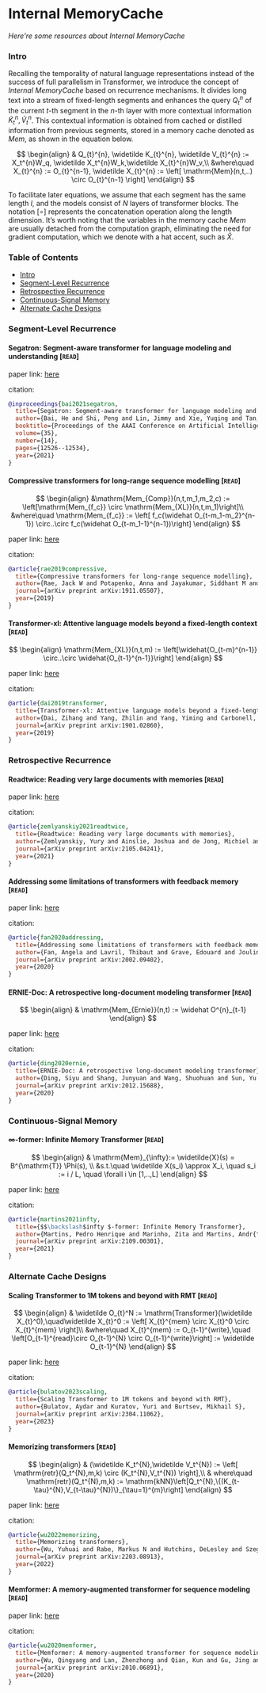 # Internal MemoryCache
*Here're some resources about Internal MemoryCache*


### Intro

Recalling the temporality of natural language representations instead of the success of full parallelism in Transformer, we introduce the concept of *Internal MemoryCache* based on recurrence mechanisms. It divides long text into a stream of fixed-length segments and enhances the query $Q_t^n$ of the current $t$-th segment in the $n$-th layer with more contextual information $\widetilde{K}_t^n, \widetilde{V}_t^n$. This contextual information is obtained from cached or distilled information from previous segments, stored in a memory cache denoted as $Mem$, as shown in the equation below.

$$
\begin{align}
    & Q_{t}^{n}, \widetilde K_{t}^{n}, \widetilde V_{t}^{n} := X_t^{n}W_q, \widetilde X_t^{n}W_k,\widetilde X_{t}^{n}W_v,\\
    &where\quad X_{t}^{n} := O_{t}^{n-1},  \widetilde X_{t}^{n} := \left[ \mathrm{Mem}(n,t,..) \circ O_{t}^{n-1}  \right]
\end{align}
$$


To facilitate later equations, we assume that each segment has the same length $l$, and the models consist of $N$ layers of transformer blocks. The notation $[\circ]$ represents the concatenation operation along the length dimension. It’s worth noting that the variables in the memory cache $Mem$ are usually detached from the computation graph, eliminating the need for gradient computation, which we denote with a hat accent, such as $\widehat{X}$.


### Table of Contents
* [Intro](#intro)
* [Segment-Level Recurrence](#segment-level-recurrence)
* [Retrospective Recurrence](#retrospective-recurrence)
* [Continuous-Signal Memory](#continuous-signal-memory)
* [Alternate Cache Designs](#alternate-cache-designs)



### Segment-Level Recurrence


#### Segatron: Segment-aware transformer for language modeling and understanding [`READ`]

paper link: [here](https://ojs.aaai.org/index.php/AAAI/article/download/17485/17292)

citation: 
```bibtex
@inproceedings{bai2021segatron,
  title={Segatron: Segment-aware transformer for language modeling and understanding},
  author={Bai, He and Shi, Peng and Lin, Jimmy and Xie, Yuqing and Tan, Luchen and Xiong, Kun and Gao, Wen and Li, Ming},
  booktitle={Proceedings of the AAAI Conference on Artificial Intelligence},
  volume={35},
  number={14},
  pages={12526--12534},
  year={2021}
}
```
    


#### Compressive transformers for long-range sequence modelling [`READ`]

$$
\begin{align}
    &\mathrm{Mem_{Comp}}(n,t,m_1,m_2,c) := \left[\mathrm{Mem_{f_c}} \circ  \mathrm{Mem_{XL}}(n,t,m_1)\right]\\
    &where\quad \mathrm{Mem_{f_c}} := \left[ f_c(\widehat O_{t-m_1-m_2}^{n-1}) \circ..\circ  f_c(\widehat O_{t-m_1-1}^{n-1})\right]
\end{align}
$$


paper link: [here](https://arxiv.org/pdf/1911.05507)

citation: 
```bibtex
@article{rae2019compressive,
  title={Compressive transformers for long-range sequence modelling},
  author={Rae, Jack W and Potapenko, Anna and Jayakumar, Siddhant M and Lillicrap, Timothy P},
  journal={arXiv preprint arXiv:1911.05507},
  year={2019}
}
```


#### Transformer-xl: Attentive language models beyond a fixed-length context [`READ`]

$$
\begin{align}
    \mathrm{Mem_{XL}}(n,t,m) := \left[\widehat{O_{t-m}^{n-1}} \circ..\circ \widehat{O_{t-1}^{n-1}}\right]
\end{align}
$$

paper link: [here](https://arxiv.org/pdf/1901.02860.pdf%3Ffbclid%3DIwAR3nwzQA7VyD36J6u8nEOatG0CeW4FwEU_upvvrgXSES1f0Kd-)

citation: 
```bibtex
@article{dai2019transformer,
  title={Transformer-xl: Attentive language models beyond a fixed-length context},
  author={Dai, Zihang and Yang, Zhilin and Yang, Yiming and Carbonell, Jaime and Le, Quoc V and Salakhutdinov, Ruslan},
  journal={arXiv preprint arXiv:1901.02860},
  year={2019}
}
```



### Retrospective Recurrence


#### Readtwice: Reading very large documents with memories [`READ`]

paper link: [here](https://arxiv.org/pdf/2105.04241)

citation: 
```bibtex
@article{zemlyanskiy2021readtwice,
  title={Readtwice: Reading very large documents with memories},
  author={Zemlyanskiy, Yury and Ainslie, Joshua and de Jong, Michiel and Pham, Philip and Eckstein, Ilya and Sha, Fei},
  journal={arXiv preprint arXiv:2105.04241},
  year={2021}
}
```


#### Addressing some limitations of transformers with feedback memory [`READ`]

paper link: [here](https://arxiv.org/pdf/2002.09402)

citation: 
```bibtex
@article{fan2020addressing,
  title={Addressing some limitations of transformers with feedback memory},
  author={Fan, Angela and Lavril, Thibaut and Grave, Edouard and Joulin, Armand and Sukhbaatar, Sainbayar},
  journal={arXiv preprint arXiv:2002.09402},
  year={2020}
}
```
    

#### ERNIE-Doc: A retrospective long-document modeling transformer [`READ`]

$$
 \begin{align}
    & \mathrm{Mem_{Ernie}}(n,t) := \widehat O^{n}_{t-1}
\end{align}
$$

paper link: [here](https://arxiv.org/pdf/2012.15688)

citation: 
```bibtex
@article{ding2020ernie,
  title={ERNIE-Doc: A retrospective long-document modeling transformer},
  author={Ding, Siyu and Shang, Junyuan and Wang, Shuohuan and Sun, Yu and Tian, Hao and Wu, Hua and Wang, Haifeng},
  journal={arXiv preprint arXiv:2012.15688},
  year={2020}
}
```


### Continuous-Signal Memory


#### ∞-former: Infinite Memory Transformer [`READ`]

$$
 \begin{align}
    & \mathrm{Mem}_{\infty}:= \widetilde{X}(s) = B^{\mathrm{T}} \Phi(s), \\
    &s.t.\quad \widetilde X(s_i) \approx X_i, \quad s_i := i / L, \quad \forall i \in [1,..,L]
\end{align}
$$

paper link: [here](https://arxiv.org/pdf/2109.00301)

citation: 
```bibtex
@article{martins2021infty,
  title={$$\backslash$infty $-former: Infinite Memory Transformer},
  author={Martins, Pedro Henrique and Marinho, Zita and Martins, Andr{\'e} FT},
  journal={arXiv preprint arXiv:2109.00301},
  year={2021}
}
```


### Alternate Cache Designs


#### Scaling Transformer to 1M tokens and beyond with RMT [`READ`]

$$
\begin{align}
    & \widetilde O_{t}^N := \mathrm{Transformer}(\widetilde X_{t}^0),\quad\widetilde X_{t}^0 := \left[ X_{t}^{mem} \circ X_{t}^0 \circ X_{t}^{mem} \right]\\
    &where\quad X_{t}^{mem} := O_{t-1}^{write},\quad \left[O_{t-1}^{read}\circ O_{t-1}^{N}  \circ O_{t-1}^{write}\right] := \widetilde  O_{t-1}^{N}
\end{align}
$$

paper link: [here](https://arxiv.org/pdf/2304.11062.pdf??ref=eiai.info)

citation: 
```bibtex
@article{bulatov2023scaling,
  title={Scaling Transformer to 1M tokens and beyond with RMT},
  author={Bulatov, Aydar and Kuratov, Yuri and Burtsev, Mikhail S},
  journal={arXiv preprint arXiv:2304.11062},
  year={2023}
}
```


#### Memorizing transformers [`READ`]

$$
\begin{align}
    & (\widetilde K_t^{N},\widetilde V_t^{N}) := \left[ \mathrm{retr}(Q_t^{N},m,k) \circ (K_t^{N},V_t^{N}) \right],\\
    & where\quad \mathrm{retr}(Q_t^{N},m,k) := \mathrm{kNN}\left[Q_t^{N},\{(K_{t-\tau}^{N},V_{t-\tau}^{N})\}_{\tau=1}^{m}\right]
\end{align}
$$

paper link: [here](https://arxiv.org/pdf/2203.08913)

citation: 
```bibtex
@article{wu2022memorizing,
  title={Memorizing transformers},
  author={Wu, Yuhuai and Rabe, Markus N and Hutchins, DeLesley and Szegedy, Christian},
  journal={arXiv preprint arXiv:2203.08913},
  year={2022}
}
```


#### Memformer: A memory-augmented transformer for sequence modeling [`READ`]

paper link: [here](https://arxiv.org/pdf/2010.06891)

citation: 
```bibtex
@article{wu2020memformer,
  title={Memformer: A memory-augmented transformer for sequence modeling},
  author={Wu, Qingyang and Lan, Zhenzhong and Qian, Kun and Gu, Jing and Geramifard, Alborz and Yu, Zhou},
  journal={arXiv preprint arXiv:2010.06891},
  year={2020}
}
```





    